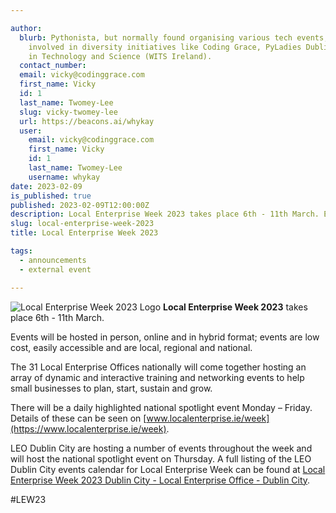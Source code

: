 ```yaml
---

author:
  blurb: Pythonista, but normally found organising various tech events, and now heavily
    involved in diversity initiatives like Coding Grace, PyLadies Dublin, and Women
    in Technology and Science (WITS Ireland).
  contact_number: 
  email: vicky@codinggrace.com
  first_name: Vicky
  id: 1
  last_name: Twomey-Lee
  slug: vicky-twomey-lee
  url: https://beacons.ai/whykay
  user:
    email: vicky@codinggrace.com
    first_name: Vicky
    id: 1
    last_name: Twomey-Lee
    username: whykay
date: 2023-02-09
is_published: true
published: 2023-02-09T12:00:00Z
description: Local Enterprise Week 2023 takes place 6th - 11th March. Events will be hosted in person, online and in hybrid format; events are low cost, easily accessible and are local, regional and national. 
slug: local-enterprise-week-2023
title: Local Enterprise Week 2023

tags:
  - announcements
  - external event  

---
```


![Local Enterprise Week 2023 Logo](/static/img/news/2023/LEW2023-smaller.png)
**Local Enterprise Week 2023** takes place 6th - 11th March. 

Events will be hosted in person, online and in hybrid format; events are low cost, easily accessible and are local, regional and national. 

The 31 Local Enterprise Offices nationally will come together hosting an array of dynamic and interactive training and networking events to help small businesses to plan, start, sustain and grow. 

There will be a daily highlighted national spotlight event Monday – Friday. Details of these can be seen on [www.localenterprise.ie/week](https://www.localenterprise.ie/week). 

LEO Dublin City are hosting a number of events throughout the week and will host the national spotlight event on Thursday. A full listing of the LEO Dublin City events calendar for Local Enterprise Week can be found at [Local Enterprise Week 2023 Dublin City - Local Enterprise Office - Dublin City](https://www.localenterprise.ie/DublinCity/DublinCity/Enterprise-Development/Local-Enterprise-Week-2023/Local-Enterprise-Week-2023-Dublin-City.html).

#LEW23